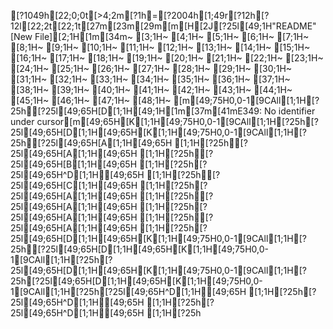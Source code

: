 [?1049h[22;0;0t[>4;2m[?1h=[?2004h[1;49r[?12h[?12l[22;2t[22;1t[27m[23m[29m[m[H[2J[?25l[49;1H"README" [New File][2;1H[1m[34m~                                                                                           [3;1H~                                                                                           [4;1H~                                                                                           [5;1H~                                                                                           [6;1H~                                                                                           [7;1H~                                                                                           [8;1H~                                                                                           [9;1H~                                                                                           [10;1H~                                                                                           [11;1H~                                                                                           [12;1H~                                                                                           [13;1H~                                                                                           [14;1H~                                                                                           [15;1H~                                                                                           [16;1H~                                                                                           [17;1H~                                                                                           [18;1H~                                                                                           [19;1H~                                                                                           [20;1H~                                                                                           [21;1H~                                                                                           [22;1H~                                                                                           [23;1H~                                                                                           [24;1H~                                                                                           [25;1H~                                                                                           [26;1H~                                                                                           [27;1H~                                                                                           [28;1H~                                                                                           [29;1H~                                                                                           [30;1H~                                                                                           [31;1H~                                                                                           [32;1H~                                                                                           [33;1H~                                                                                           [34;1H~                                                                                           [35;1H~                                                                                           [36;1H~                                                                                           [37;1H~                                                                                           [38;1H~                                                                                           [39;1H~                                                                                           [40;1H~                                                                                           [41;1H~                                                                                           [42;1H~                                                                                           [43;1H~                                                                                           [44;1H~                                                                                           [45;1H~                                                                                           [46;1H~                                                                                           [47;1H~                                                                                           [48;1H~                                                                                           [m[49;75H0,0-1[9CAll[1;1H[?25h[?25l[49;65H[D[1;1H[49;1H[1m[37m[41mE349: No identifier under cursor[m[49;65H[K[1;1H[49;75H0,0-1[9CAll[1;1H[?25h[?25l[49;65H[D[1;1H[49;65H[K[1;1H[49;75H0,0-1[9CAll[1;1H[?25h[?25l[49;65H[A[1;1H[49;65H  [1;1H[?25h[?25l[49;65H[A[1;1H[49;65H  [1;1H[?25h[?25l[49;65H[B[1;1H[49;65H  [1;1H[?25h[?25l[49;65H^D[1;1H[49;65H  [1;1H[?25h[?25l[49;65H[C[1;1H[49;65H  [1;1H[?25h[?25l[49;65H[A[1;1H[49;65H  [1;1H[?25h[?25l[49;65H[A[1;1H[49;65H  [1;1H[?25h[?25l[49;65H[A[1;1H[49;65H  [1;1H[?25h[?25l[49;65H[A[1;1H[49;65H  [1;1H[?25h[?25l[49;65H[D[1;1H[49;65H[K[1;1H[49;75H0,0-1[9CAll[1;1H[?25h[?25l[49;65H[D[1;1H[49;65H[K[1;1H[49;75H0,0-1[9CAll[1;1H[?25h[?25l[49;65H[D[1;1H[49;65H[K[1;1H[49;75H0,0-1[9CAll[1;1H[?25h[?25l[49;65H[D[1;1H[49;65H[K[1;1H[49;75H0,0-1[9CAll[1;1H[?25h[?25l[49;65H^D[1;1H[49;65H  [1;1H[?25h[?25l[49;65H^D[1;1H[49;65H  [1;1H[?25h[?25l[49;65H^D[1;1H[49;65H  [1;1H[?25h